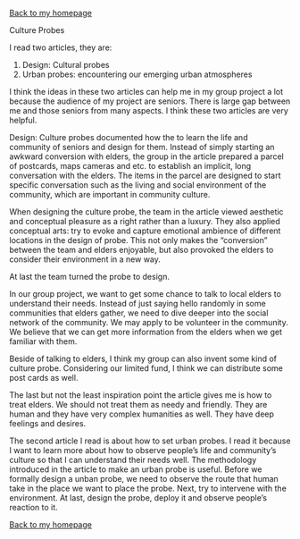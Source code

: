 [Back to my homepage](https://miaomiaosang.github.io/csci5839-YuLi9309/)

Culture Probes

I read two articles, they are:
1.	 Design: Cultural probes
2.	 Urban probes: encountering our emerging urban atmospheres

I think the ideas in these two articles can help me in my group project a lot because the audience of my project are seniors. There is large gap between me and those seniors from many aspects. I think these two articles are very helpful.

Design: Culture probes documented how the to learn the life and community of seniors and design for them. Instead of simply starting an awkward conversion with elders, the group in the article prepared a parcel of postcards, maps cameras and etc. to establish an implicit, long conversation with the elders. The items in the parcel are designed to start specific conversation such as the living and social environment of the community, which are important in community culture. 

When designing the culture probe, the team in the article viewed aesthetic and conceptual pleasure as a right rather than a luxury. They also applied conceptual arts: try to evoke and capture emotional ambience of different locations in the design of probe. This not only makes the “conversion” between the team and elders enjoyable, but also provoked the elders to consider their environment in a new way.

At last the team turned the probe to design.

In our group project, we want to get some chance to talk to local elders to understand their needs. Instead of just saying hello randomly in some communities that elders gather, we need to dive deeper into the social network of the community. We may apply to be volunteer in the community. We believe that we can get more information from the elders when we get familiar with them. 

Beside of talking to elders, I think my group can also invent some kind of culture probe. Considering our limited fund, I think we can distribute some post cards as well.

The last but not the least inspiration point the article gives me is how to treat elders. We should not treat them as needy and friendly. They are human and they have very complex humanities as well. They have deep feelings and desires. 

The second article I read is about how to set urban probes. I read it because I want to learn more about how to observe people’s life and community’s culture so that I can understand their needs well. The methodology introduced in the article to make an urban probe is useful. Before we formally design a unban probe, we need to observe the route that human take in the place we want to place the probe. Next, try to intervene with the environment. At last, design the probe, deploy it and observe people’s reaction to it.


[Back to my homepage](https://miaomiaosang.github.io/csci5839-YuLi9309/)
